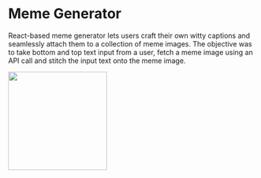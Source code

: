 # Meme Generator

React-based meme generator lets users craft their own witty captions and seamlessly attach them to a collection of meme images. The objective was to take bottom and top text input from a user, fetch a meme image using an API call and stitch the input text onto the meme image.

<img src="./meme-generator-gif.gif" width="200" height="200" />


